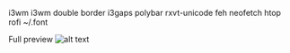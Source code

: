i3wm 
i3wm double border
i3gaps
polybar
rxvt-unicode
feh
neofetch
htop
rofi
~/.font

Full preview
![alt text](https://i.imgur.com/vjjJRkZg.png)